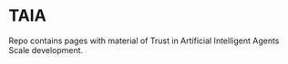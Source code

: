 # TAIA

Repo contains pages with material of Trust in Artificial Intelligent Agents Scale development.
